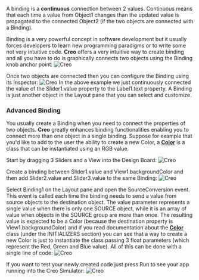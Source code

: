 A binding is a **continuous** connection between 2 values. Continuous means that each time a value from Object1 changes than the updated value is propagated to the connected Object2 (if the two objects are connected with a Binding).

Binding is a very powerful concept in software development but it usually forces developers to learn new programming paradigms or to write some not very intuitive code. **Creo** offers a very intuitive way to create binding and all you have to do is graphically connects two objects using the Binding knob anchor point:
![Creo](images/bindings-1.png)

Once two objects are connected then you can configure the Binding using its Inspector:
![Creo](images/bindings-2.png)
In the above example we just continuously connected the value of the Slider1.value property to the Label1.text property. A Binding is just another object in the Layout pane that you can select and customize.

### Advanced Binding
You usually create a Binding when you need to connect the properties of two objects. **Creo** greatly enhances binding functionalities enabling you to connect more than one object in a single binding. Suppose for example that you'd like to add to the user the ability to create a new Color, a **[Color](../classes/Color.html)** is a class that can be instantiated using an RGB value.

Start by dragging 3 Sliders and a View into the Design Board:
![Creo](images/bindings-3.png)

Create a binding between Slider1.value and View1.backgroundColor and then add Slider2.value and Slider3.value to the same Binding:
![Creo](images/bindings-4.png)

Select Binding1 on the Layout pane and open the SourceConversion event. This event is called each time the binding needs to send a value from source objects to the destination object. The value parameter represents a single value when there is only one SOURCE object, while it is an array of value when objects in the SOURCE group are more than once.
The resulting value is expected to be a Color (because the destination property is View1.backgroundColor) and if you read documentation about the **[Color](../classes/Color.html)** class (under the INITIALIZERS section) you can see that a way to create a new Color is just to instantiate the class passing 3 float parameters (which represent the Red, Green and Blue value). All of this can be done with a single line of code:
![Creo](images/bindings-5.png)

If you want to test your newly created code just press Run to see your app running into the Creo Simulator:
![Creo](images/bindings-6.png)
